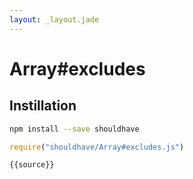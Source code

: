 ```yaml
---
layout: _layout.jade
---
```


# Array#excludes

## Instillation

```sh
npm install --save shouldhave
```

```js
require("shouldhave/Array#excludes.js")
```

```js
{{source}}
```